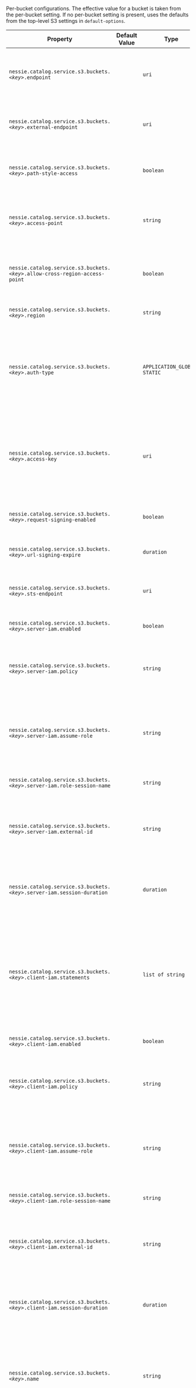 Per-bucket configurations. The effective value for a bucket is taken from the per-bucket  setting. If no per-bucket setting is present, uses the defaults from the top-level S3 settings  in `default-options`.

| Property | Default Value | Type | Description |
|----------|---------------|------|-------------|
| `nessie.catalog.service.s3.buckets.`_`<key>`_`.endpoint` |  | `uri` | Endpoint URI, required for private (non-AWS) clouds, specified either per bucket or in the  top-level S3 settings.  <br><br>If the endpoint URIs for the Nessie server and clients differ, this one defines the endpoint  used for the Nessie server.  |
| `nessie.catalog.service.s3.buckets.`_`<key>`_`.external-endpoint` |  | `uri` | When using a specific endpoint (`endpoint`) and the endpoint URIs for the Nessie server  differ, you can specify the URI passed down to clients using this setting.  Otherwise, clients  will receive the value from the `endpoint` setting.  |
| `nessie.catalog.service.s3.buckets.`_`<key>`_`.path-style-access` |  | `boolean` | Whether to use path-style access. If true, path-style access will be used, as in: `https://<domain>/<bucket>` . If false, a virtual-hosted style will be used instead, as in:  `https://<bucket>.<domain>`. If unspecified, the default will depend on the cloud  provider.  |
| `nessie.catalog.service.s3.buckets.`_`<key>`_`.access-point` |  | `string` | AWS Access point for this bucket. Access points can be used to perform S3 operations by  specifying a mapping of bucket to access points. This is useful for multi-region access,  cross-region access, disaster recovery, etc. <br><br>See: [Access      Points ](https://docs.aws.amazon.com/AmazonS3/latest/userguide/using-access-points.html) |
| `nessie.catalog.service.s3.buckets.`_`<key>`_`.allow-cross-region-access-point` |  | `boolean` | Authorize cross-region calls when contacting an `access-point`. <br><br>By default, attempting to use an access point in a different region will throw an exception.  When enabled, this property allows using access points in other regions.  |
| `nessie.catalog.service.s3.buckets.`_`<key>`_`.region` |  | `string` | DNS name of the region, required for AWS. The region must be specified for AWS, either per  bucket or in the top-level S3 settings.  |
| `nessie.catalog.service.s3.buckets.`_`<key>`_`.auth-type` |  | `APPLICATION_GLOBAL, STATIC` | The authentication mode to use by the Catalog server. If not set, the default is `STATIC` . Depending on the authentication mode, other properties may be required.   <br><br>Valid values are:   <br><br> * `APPLICATION_GLOBAL`: Use the AWSSDK [default        credentials provider ](https://docs.aws.amazon.com/sdk-for-java/latest/developer-guide/credentials-chain.html).    <br> * `STATIC`: Static credentials provided through the `access-key` option.  <br><br> |
| `nessie.catalog.service.s3.buckets.`_`<key>`_`.access-key` |  | `uri` | Name of the basic-credentials secret containing the access-key-id and secret-access-key, either  per bucket or in the top-level S3 settings.  <br><br>Required when `auth-type` is `STATIC`.   <br><br>For STS, this defines the Access Key ID and Secret Key ID to be used as a basic credential  for obtaining temporary session credentials.  |
| `nessie.catalog.service.s3.buckets.`_`<key>`_`.request-signing-enabled` |  | `boolean` | Optional parameter to disable S3 request signing. Default is to enable S3 request signing.   <br><br>See `url-signing-expire`. |
| `nessie.catalog.service.s3.buckets.`_`<key>`_`.url-signing-expire` |  | `duration` | Defines the validity of the signing endpoint returned to clients, defaults to 3 hours. <br><br>See `request-signing-enabled`. |
| `nessie.catalog.service.s3.buckets.`_`<key>`_`.sts-endpoint` |  | `uri` | The [Security Token  Service ](https://docs.aws.amazon.com/STS/latest/APIReference/welcome.html) endpoint.  <br><br>This parameter must be set when running in a private (non-AWS) cloud and the catalog is  configured to use S3 sessions (e.g. to use the "assume role" functionality).  |
| `nessie.catalog.service.s3.buckets.`_`<key>`_`.server-iam.enabled` |  | `boolean` | Optional parameter to enable assume role (vended credentials). Default is to disable assume  role.  |
| `nessie.catalog.service.s3.buckets.`_`<key>`_`.server-iam.policy` |  | `string` | IAM policy in JSON format to be used as an inline [session  policy ](https://docs.aws.amazon.com/IAM/latest/UserGuide/access_policies.html#policies_session) (optional).  <br><br>If specified, this policy will be used for all clients for all locations.   <br><br>Related docs: [S3  with IAM ](https://docs.aws.amazon.com/AmazonS3/latest/userguide/security_iam_service-with-iam.html) and [about  actions, resources, conditions ](https://docs.aws.amazon.com/service-authorization/latest/reference/list_amazons3.html) and [policy  reference ](https://docs.aws.amazon.com/IAM/latest/UserGuide/reference_policies.html). |
| `nessie.catalog.service.s3.buckets.`_`<key>`_`.server-iam.assume-role` |  | `string` | The [ARN](https://docs.aws.amazon.com/IAM/latest/UserGuide/reference-arns.html) of  the role to assume for accessing S3 data.  This parameter is required for Amazon S3, but may not  be required for other storage providers (e.g. Minio does not use it at all).   <br><br>If this option is defined, the server will attempt to assume the role at startup and cache  the returned session credentials.  |
| `nessie.catalog.service.s3.buckets.`_`<key>`_`.server-iam.role-session-name` |  | `string` | An identifier for the assumed role session. This parameter is most important in cases when the  same role is assumed by different principals in different use cases.  |
| `nessie.catalog.service.s3.buckets.`_`<key>`_`.server-iam.external-id` |  | `string` | An identifier for the party assuming the role. This parameter must match the external ID  configured in IAM rules that [govern](https://docs.aws.amazon.com/IAM/latest/UserGuide/id_roles_create_for-user_externalid.html) the assume role process for the specified `role-arn`.   <br><br>This parameter is essential in preventing the [Confused  Deputy ](https://docs.aws.amazon.com/IAM/latest/UserGuide/confused-deputy.html) problem.  |
| `nessie.catalog.service.s3.buckets.`_`<key>`_`.server-iam.session-duration` |  | `duration` | A higher bound estimate of the expected duration of client "sessions" working with data in this  bucket.  A session, for example, is the lifetime of an Iceberg REST catalog object on the client  side. This value is used for validating expiration times of credentials associated with the  warehouse. Must be >= 1 second.  |
| `nessie.catalog.service.s3.buckets.`_`<key>`_`.client-iam.statements` |  | `list of string` | Additional IAM policy statements to be inserted _after_ the automatically generated S3  location dependent `Allow` policy statement.  <br><br>Example:   <br><br>` ...client-iam.statements[0]={"Effect":"Allow", "Action":"s3:*", "Resource":"arn:aws:s3:::* /alwaysAllowed/*"}  ...client-iam.statements[1]={"Effect":"Deny", "Action":"s3:*", "Resource":"arn:aws:s3:::* /blocked/*"}  ` <br><br>Related docs: [S3  with IAM ](https://docs.aws.amazon.com/AmazonS3/latest/userguide/security_iam_service-with-iam.html) and [about  actions, resources, conditions ](https://docs.aws.amazon.com/service-authorization/latest/reference/list_amazons3.html) and [policy  reference ](https://docs.aws.amazon.com/IAM/latest/UserGuide/reference_policies.html). |
| `nessie.catalog.service.s3.buckets.`_`<key>`_`.client-iam.enabled` |  | `boolean` | Optional parameter to enable assume role (vended credentials). Default is to disable assume  role.  |
| `nessie.catalog.service.s3.buckets.`_`<key>`_`.client-iam.policy` |  | `string` | IAM policy in JSON format to be used as an inline [session  policy ](https://docs.aws.amazon.com/IAM/latest/UserGuide/access_policies.html#policies_session) (optional).  <br><br>If specified, this policy will be used for all clients for all locations.   <br><br>Related docs: [S3  with IAM ](https://docs.aws.amazon.com/AmazonS3/latest/userguide/security_iam_service-with-iam.html) and [about  actions, resources, conditions ](https://docs.aws.amazon.com/service-authorization/latest/reference/list_amazons3.html) and [policy  reference ](https://docs.aws.amazon.com/IAM/latest/UserGuide/reference_policies.html). |
| `nessie.catalog.service.s3.buckets.`_`<key>`_`.client-iam.assume-role` |  | `string` | The [ARN](https://docs.aws.amazon.com/IAM/latest/UserGuide/reference-arns.html) of  the role to assume for accessing S3 data.  This parameter is required for Amazon S3, but may not  be required for other storage providers (e.g. Minio does not use it at all).   <br><br>If this option is defined, the server will attempt to assume the role at startup and cache  the returned session credentials.  |
| `nessie.catalog.service.s3.buckets.`_`<key>`_`.client-iam.role-session-name` |  | `string` | An identifier for the assumed role session. This parameter is most important in cases when the  same role is assumed by different principals in different use cases.  |
| `nessie.catalog.service.s3.buckets.`_`<key>`_`.client-iam.external-id` |  | `string` | An identifier for the party assuming the role. This parameter must match the external ID  configured in IAM rules that [govern](https://docs.aws.amazon.com/IAM/latest/UserGuide/id_roles_create_for-user_externalid.html) the assume role process for the specified `role-arn`.   <br><br>This parameter is essential in preventing the [Confused  Deputy ](https://docs.aws.amazon.com/IAM/latest/UserGuide/confused-deputy.html) problem.  |
| `nessie.catalog.service.s3.buckets.`_`<key>`_`.client-iam.session-duration` |  | `duration` | A higher bound estimate of the expected duration of client "sessions" working with data in this  bucket.  A session, for example, is the lifetime of an Iceberg REST catalog object on the client  side. This value is used for validating expiration times of credentials associated with the  warehouse. Must be >= 1 second.  |
| `nessie.catalog.service.s3.buckets.`_`<key>`_`.name` |  | `string` | The human consumable name of the bucket. If unset, the name of the bucket will be extracted  from the configuration option name, e.g. if `nessie.catalog.service.s3.bucket1.name=my-bucket` is set, the bucket name will be `my-bucket` ; otherwise, it will be `bucket1`.   <br><br>This can be used; if the bucket name contains non-alphanumeric characters, such as dots or  dashes.  |
| `nessie.catalog.service.s3.buckets.`_`<key>`_`.authority` |  | `string` | The authority part in a storage location URI. This is the bucket name for S3 and GCS, for ADLS  this is the storage account name (optionally prefixed with the container/file-system name).  Defaults to (`#name()`).   <br><br>For S3 and GCS this option should mention the name of the bucket.   <br><br>For ADLS: The value of this option is using the `container@storageAccount` syntax. It  is mentioned as `<file_system>@<account_name>` in the [Azure  Docs ](https://learn.microsoft.com/en-us/azure/storage/blobs/data-lake-storage-introduction-abfs-uri). Note that the `<file_system>@` part is optional, `<account_name>` is the  fully qualified name, usually ending in `.dfs.core.windows.net`. |
| `nessie.catalog.service.s3.buckets.`_`<key>`_`.path-prefix` |  | `string` | The path prefix for this storage location.  |
| `nessie.catalog.service.s3.buckets.`_`<key>`_`.table-config-overrides.`_`<name>`_ |  | `string` | Iceberg table configuration overrides for all tables stored in this bucket.  |
